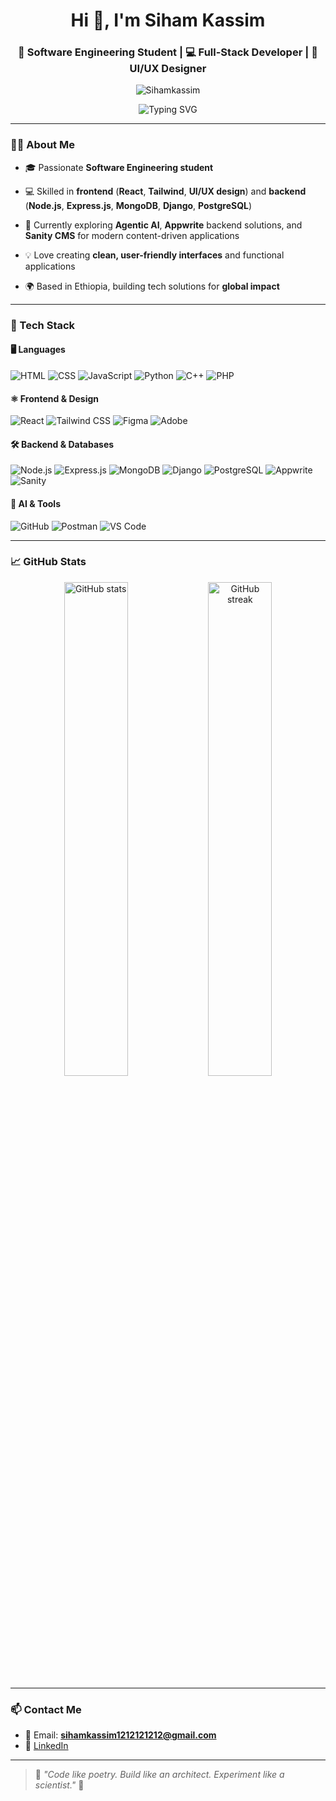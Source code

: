 <h1 align="center">Hi 👋, I'm Siham Kassim</h1>
<h3 align="center">🚀 Software Engineering Student | 💻 Full-Stack Developer  | 🎨 UI/UX Designer</h3>

<p align="center">
  <img src="https://komarev.com/ghpvc/?username=Sihamkassim&label=Profile%20views&color=0e75b6&style=flat" alt="Sihamkassim" />
</p>

<p align="center">
  <img src="https://readme-typing-svg.demolab.com?font=Fira+Code&weight=500&size=22&duration=2000&pause=1000&center=true&width=500&lines=Welcome+to+my+GitHub+Profile!;Building+Web,+AI+and+CMS+Projects" alt="Typing SVG" />
</p>

---

### 👩‍💻 About Me
- 🎓 Passionate **Software Engineering student**  

- 💻 Skilled in **frontend** (**React**, **Tailwind**, **UI/UX design**) and **backend** (**Node.js**, **Express.js**, **MongoDB**, **Django**, **PostgreSQL**)  
- 🤖 Currently exploring **Agentic AI**, **Appwrite** backend solutions, and **Sanity CMS** for modern content-driven applications  
- 💡 Love creating **clean, user-friendly interfaces** and functional applications  
- 🌍 Based in Ethiopia, building tech solutions for **global impact**

---

### 🔧 Tech Stack

#### 🖥️ Languages
![HTML](https://img.shields.io/badge/-HTML5-E34F26?style=for-the-badge&logo=html5&logoColor=white)
![CSS](https://img.shields.io/badge/-CSS3-1572B6?style=for-the-badge&logo=css3)
![JavaScript](https://img.shields.io/badge/-JavaScript-F7DF1E?style=for-the-badge&logo=javascript&logoColor=black)
![Python](https://img.shields.io/badge/-Python-3776AB?style=for-the-badge&logo=python&logoColor=white)
![C++](https://img.shields.io/badge/-C++-00599C?style=for-the-badge&logo=c%2b%2b&logoColor=white)
![PHP](https://img.shields.io/badge/-PHP-777BB4?style=for-the-badge&logo=php&logoColor=white)

#### ⚛️ Frontend & Design
![React](https://img.shields.io/badge/-React-61DAFB?style=for-the-badge&logo=react&logoColor=black)
![Tailwind CSS](https://img.shields.io/badge/-Tailwind-38B2AC?style=for-the-badge&logo=tailwind-css&logoColor=white)
![Figma](https://img.shields.io/badge/-Figma-A259FF?style=for-the-badge&logo=figma)
![Adobe](https://img.shields.io/badge/-Adobe-FF0000?style=for-the-badge&logo=adobe&logoColor=white)

#### 🛠️ Backend & Databases
![Node.js](https://img.shields.io/badge/-Node.js-339933?style=for-the-badge&logo=node.js&logoColor=white)
![Express.js](https://img.shields.io/badge/-Express.js-000000?style=for-the-badge)
![MongoDB](https://img.shields.io/badge/-MongoDB-47A248?style=for-the-badge&logo=mongodb&logoColor=white)
![Django](https://img.shields.io/badge/-Django-092E20?style=for-the-badge&logo=django&logoColor=white)
![PostgreSQL](https://img.shields.io/badge/-PostgreSQL-336791?style=for-the-badge&logo=postgresql&logoColor=white)
![Appwrite](https://img.shields.io/badge/-Appwrite-FF4790?style=for-the-badge)
![Sanity](https://img.shields.io/badge/-Sanity-FF3F00?style=for-the-badge)

#### 🤖 AI & Tools

![GitHub](https://img.shields.io/badge/-GitHub-181717?style=for-the-badge&logo=github&logoColor=white)
![Postman](https://img.shields.io/badge/-Postman-FF6C37?style=for-the-badge&logo=postman&logoColor=white)
![VS Code](https://img.shields.io/badge/-VS%20Code-007ACC?style=for-the-badge&logo=visual-studio-code&logoColor=white)

---

### 📈 GitHub Stats
<p align="center">
  <img src="https://github-readme-stats.vercel.app/api?username=Sihamkassim&show_icons=true&theme=radical" alt="GitHub stats" width="45%"/>
  <img src="https://streak-stats.demolab.com/?user=Sihamkassim&theme=radical" alt="GitHub streak" width="45%"/>
</p>

---

### 📫 Contact Me
- 📧 Email: **sihamkassim1212121212@gmail.com**  
- 💼 [LinkedIn](https://www.linkedin.com/in/siham-kassim1212121212)

---

> 💬 _"Code like poetry. Build like an architect. Experiment like a scientist."_ 💖

